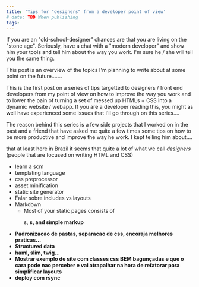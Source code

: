 ```yaml
---
title: 'Tips for "designers" from a developer point of view'
# date: TBD When publishing
tags:
---
```


If you are an "old-school-designer" chances are that you are living on the
"stone age". Seriously, have a chat with a "modern developer" and show him
your tools and tell him about the way you work. I'm sure he / she will
tell you the same thing.

This post is an overview of the topics I'm planning to write about at some
point on the future.......

This is the first post on a series of tips targetted to designers / front end
developers from my point of view on how to improve the way you work and to lower
the pain of turning a set of messed up HTMLs + CSS into a dynamic website / webapp.
If you are a developer reading this, you might as well have experienced some
issues that I'll go through on this series....

The reason behind this series is a few side projects that I worked on in the past
and a friend that have asked me quite a few times some tips on how to be more
productive and improve the way he work. I kept telling him about....


that at least here in Brazil it seems that quite
a lot of what we call *designers* (people that are focused on writing HTML and
CSS)

* learn a scm
* templating language
* css preprocessor
* asset minification
* static site generator
* Falar sobre includes vs layouts
* Markdown
  * Most of your static pages consists of <p>s, <strong>s, and simple markup
* Padronizacao de pastas, separacao de css, encoraja melhores praticas...
* Structured data
* haml, slim, twig...
* Mostrar exemplo de site com classes css BEM bagunçadas e que o cara pode nao
perceber e vai atrapalhar na hora de refatorar para simplificar layouts
* deploy com rsync
